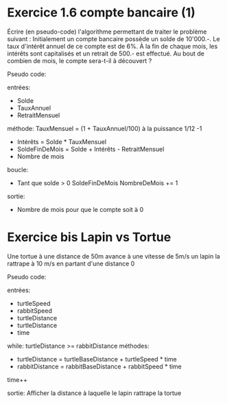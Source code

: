 # Exercice 1.6 compte bancaire (1)
Écrire (en pseudo-code) l'algorithme permettant de traiter le problème suivant :
Initialement un compte bancaire possède un solde de 10'000.-.
Le taux d'intérêt annuel de ce compte est de 6%. À la fin de chaque mois,
les intérêts sont capitalisés et un retrait de 500.- est effectué.
Au bout de combien de mois, le compte sera-t-il à découvert ?

Pseudo code:

entrées:
- Solde
- TauxAnnuel
- RetraitMensuel

méthode:
TauxMensuel = (1 + TauxAnnuel/100) à la puissance 1/12 -1
- Intérêts = Solde * TauxMensuel
- SoldeFinDeMois = Solde + Intérêts - RetraitMensuel
- Nombre de mois


boucle:
- Tant que solde > 0
  SoldeFinDeMois
  NombreDeMois += 1

sortie:
- Nombre de mois pour que le compte soit à 0


# Exercice bis Lapin vs Tortue
Une tortue à une distance de 50m avance à une vitesse de 5m/s
un lapin la rattrape à 10 m/s en partant d'une distance 0

Pseudo code:

entrées: 
- turtleSpeed
- rabbitSpeed
- turtleDistance
- turtleDistance
- time



while: turtleDistance >= rabbitDistance
  méthodes:
  - turtleDistance = turtleBaseDistance + turtleSpeed * time
  - rabbitDistance = rabbitBaseDistance + rabbitSpeed * time
  
  time++

sortie:
Afficher la distance à laquelle le lapin rattrape la tortue
